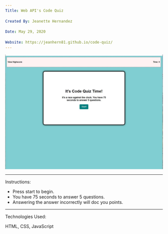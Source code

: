 ```yaml
---
Title: Web API's Code Quiz

Created By: Jeanette Hernandez

Date: May 29, 2020

Website: https://jeanhern81.github.io/code-quiz/
---
```


![Screenshot](./assets/images/screenshot.JPG)

---
Instructions:

- Press start to begin.
- You have 75 seconds to answer 5 questions.
- Answering the answer incorrectly will doc  you points. 

---
Technologies Used:

HTML, CSS, JavaScript